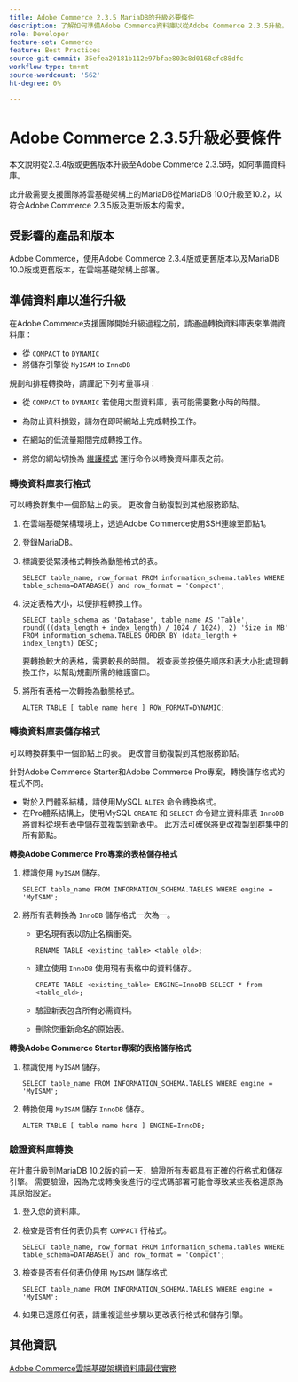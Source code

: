 ```yaml
---
title: Adobe Commerce 2.3.5 MariaDB的升級必要條件
description: 了解如何準備Adobe Commerce資料庫以從Adobe Commerce 2.3.5升級。
role: Developer
feature-set: Commerce
feature: Best Practices
source-git-commit: 35efea20181b112e97bfae803c8d0168cfc88dfc
workflow-type: tm+mt
source-wordcount: '562'
ht-degree: 0%

---
```



# Adobe Commerce 2.3.5升級必要條件

本文說明從2.3.4版或更舊版本升級至Adobe Commerce 2.3.5時，如何準備資料庫。

此升級需要支援團隊將雲基礎架構上的MariaDB從MariaDB 10.0升級至10.2，以符合Adobe Commerce 2.3.5版及更新版本的需求。

## 受影響的產品和版本

Adobe Commerce，使用Adobe Commerce 2.3.4版或更舊版本以及MariaDB 10.0版或更舊版本，在雲端基礎架構上部署。

## 準備資料庫以進行升級

在Adobe Commerce支援團隊開始升級過程之前，請通過轉換資料庫表來準備資料庫：

- 從 `COMPACT` to `DYNAMIC`
- 將儲存引擎從 `MyISAM` to `InnoDB`

規劃和排程轉換時，請謹記下列考量事項：

- 從 `COMPACT` to `DYNAMIC` 若使用大型資料庫，表可能需要數小時的時間。

- 為防止資料損毀，請勿在即時網站上完成轉換工作。

- 在網站的低流量期間完成轉換工作。

- 將您的網站切換為 [維護模式](../../../installation/tutorials/maintenance-mode.md) 運行命令以轉換資料庫表之前。

### 轉換資料庫表行格式

可以轉換群集中一個節點上的表。 更改會自動複製到其他服務節點。

1. 在雲端基礎架構環境上，透過Adobe Commerce使用SSH連線至節點1。

1. 登錄MariaDB。

1. 標識要從緊湊格式轉換為動態格式的表。

   ```mysql
   SELECT table_name, row_format FROM information_schema.tables WHERE table_schema=DATABASE() and row_format = 'Compact';
   ```

1. 決定表格大小，以便排程轉換工作。

   ```mysql
   SELECT table_schema as 'Database', table_name AS 'Table', round(((data_length + index_length) / 1024 / 1024), 2) 'Size in MB' FROM information_schema.TABLES ORDER BY (data_length + index_length) DESC;
   ```

   要轉換較大的表格，需要較長的時間。 複查表並按優先順序和表大小批處理轉換工作，以幫助規劃所需的維護窗口。

1. 將所有表格一次轉換為動態格式。

   ```mysql
   ALTER TABLE [ table name here ] ROW_FORMAT=DYNAMIC;
   ```

### 轉換資料庫表儲存格式

可以轉換群集中一個節點上的表。 更改會自動複製到其他服務節點。

針對Adobe Commerce Starter和Adobe Commerce Pro專案，轉換儲存格式的程式不同。

- 對於入門體系結構，請使用MySQL `ALTER` 命令轉換格式。
- 在Pro體系結構上，使用MySQL `CREATE` 和 `SELECT` 命令建立資料庫表 `InnoDB` 將資料從現有表中儲存並複製到新表中。 此方法可確保將更改複製到群集中的所有節點。

**轉換Adobe Commerce Pro專案的表格儲存格式**

1. 標識使用 `MyISAM` 儲存。

   ```mysql
   SELECT table_name FROM INFORMATION_SCHEMA.TABLES WHERE engine = 'MyISAM';
   ```

1. 將所有表轉換為 `InnoDB` 儲存格式一次為一。

   - 更名現有表以防止名稱衝突。

      ```mysql
      RENAME TABLE <existing_table> <table_old>;
      ```

   - 建立使用 `InnoDB` 使用現有表格中的資料儲存。

      ```mysql
      CREATE TABLE <existing_table> ENGINE=InnoDB SELECT * from <table_old>;
      ```

   - 驗證新表包含所有必需資料。

   - 刪除您重新命名的原始表。


**轉換Adobe Commerce Starter專案的表格儲存格式**

1. 標識使用 `MyISAM` 儲存。

   ```mysql
   SELECT table_name FROM INFORMATION_SCHEMA.TABLES WHERE engine = 'MyISAM';
   ```

1. 轉換使用 `MyISAM` 儲存 `InnoDB` 儲存。

   ```mysql
   ALTER TABLE [ table name here ] ENGINE=InnoDB;
   ```

### 驗證資料庫轉換

在計畫升級到MariaDB 10.2版的前一天，驗證所有表都具有正確的行格式和儲存引擎。 需要驗證，因為完成轉換後進行的程式碼部署可能會導致某些表格還原為其原始設定。

1. 登入您的資料庫。

1. 檢查是否有任何表仍具有 `COMPACT` 行格式。

   ```mysql
   SELECT table_name, row_format FROM information_schema.tables WHERE table_schema=DATABASE() and row_format = 'Compact';
   ```

1. 檢查是否有任何表仍使用 `MyISAM` 儲存格式

   ```mysql
   SELECT table_name FROM INFORMATION_SCHEMA.TABLES WHERE engine = 'MyISAM';
   ```

1. 如果已還原任何表，請重複這些步驟以更改表行格式和儲存引擎。

## 其他資訊

[Adobe Commerce雲端基礎架構資料庫最佳實務](../planning/database-on-cloud.md)

